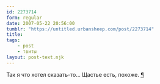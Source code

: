 ```yaml
---
id: 2273714
form: regular
date: 2007-05-22 20:56:00
tumblr: "https://untitled.urbansheep.com/post/2273714"
title:
tags:
    - post
    - твиты
layout: post-text.njk
---
```


<p>Так я что хотел сказать-то&hellip; Щастье есть, похоже. <a href="http://twitter.com/urbansheep/statuses/74213652">¶</a></p>

